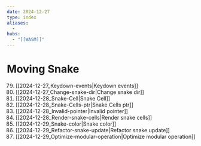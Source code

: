 ```yaml
---
date: 2024-12-27
type: index
aliases:
  -
hubs:
  - "[[WASM]]"
---
```


# Moving Snake

79. [[2024-12-27_Keydown-events|Keydown events]]
80. [[2024-12-27_Change-snake-dir|Change snake dir]]
81. [[2024-12-28_Snake-Cell|Snake Cell]]
82. [[2024-12-28_Snake-Cells-ptr|Snake Cells ptr]]
83. [[2024-12-28_Invalid-pointer|Invalid pointer]]
84. [[2024-12-28_Render-snake-cells|Render snake cells]]
85. [[2024-12-29_Snake-color|Snake color]]
86. [[2024-12-29_Refactor-snake-update|Refactor snake update]]
87. [[2024-12-29_Optimize-modular-operation|Optimize modular operation]]
